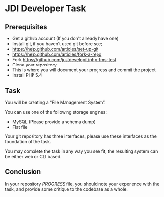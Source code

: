 JDI Developer Task
==================

Prerequisites
-------------

- Get a github account (If you don't already have one)
- Install git, if you haven’t used git before see;
 - <https://help.github.com/articles/set-up-git>
 - <https://help.github.com/articles/fork-a-repo>
- Fork <https://github.com/justdevelopit/php-fms-test>
- Clone your repository
 - This is where you will document your progress and commit the project
- Install PHP 5.4

Task
----

You will be creating a “File Management System”.

You can use one of the following storage engines:

- MySQL (Please provide a schema dump)
- Flat file

Your git repository has three interfaces, please use these interfaces as the foundation of the task.

You may complete the task in any way you see fit, the resulting system can be either web or CLI based.

Conclusion
----------

In your repository *PROGRESS* file, you should note your experience with the task, and provide some  critique to the codebase as a whole.
